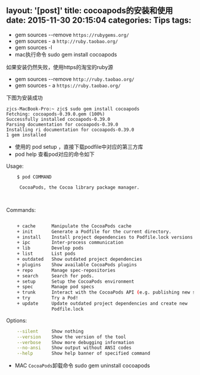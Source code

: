 layout: '[post]'
title: cocoapods的安装和使用
date: 2015-11-30 20:15:04
categories: Tips
tags: 
---

- gem sources --remove `https://rubygems.org/`
- gem sources - a `http://ruby.taobao.org/`
- gem sources -l 
- mac执行命令 sudo gem install cocoapods 

如果安装仍然失败，使用https的淘宝的ruby源

- gem sources --remove `http://ruby.taobao.org/`
- gem sources - a `https://ruby.taobao.org/`

下图为安装成功

```
zjcs-MacBook-Pro:~ zjc$ sudo gem install cocoapods
Fetching: cocoapods-0.39.0.gem (100%)
Successfully installed cocoapods-0.39.0
Parsing documentation for cocoapods-0.39.0
Installing ri documentation for cocoapods-0.39.0
1 gem installed
```

- 使用的 pod setup ，直接下载podfile中对应的第三方库
- pod help 查看pod对应的命令如下

Usage:

```
    $ pod COMMAND

     CocoaPods, the Cocoa library package manager.
```
     

Commands:

``` bash

    + cache      Manipulate the CocoaPods cache
    + init       Generate a Podfile for the current directory.
    + install    Install project dependencies to Podfile.lock versions
    + ipc        Inter-process communication
    + lib        Develop pods
    + list       List pods
    + outdated   Show outdated project dependencies
    + plugins    Show available CocoaPods plugins
    + repo       Manage spec-repositories
    + search     Search for pods.
    + setup      Setup the CocoaPods environment
    + spec       Manage pod specs
    + trunk      Interact with the CocoaPods API (e.g. publishing new specs)
    + try        Try a Pod!
    + update     Update outdated project dependencies and create new
                 Podfile.lock

```

Options:

``` bash
    --silent     Show nothing
    --version    Show the version of the tool
    --verbose    Show more debugging information
    --no-ansi    Show output without ANSI codes
    --help       Show help banner of specified command

```

- MAC `CocoaPods`卸载命令  sudo gem uninstall cocoapods
